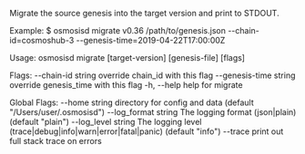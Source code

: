 Migrate the source genesis into the target version and print to STDOUT.

Example:
$ osmosisd migrate v0.36 /path/to/genesis.json --chain-id=cosmoshub-3 --genesis-time=2019-04-22T17:00:00Z

Usage:
  osmosisd migrate [target-version] [genesis-file] [flags]

Flags:
      --chain-id string       override chain_id with this flag
      --genesis-time string   override genesis_time with this flag
  -h, --help                  help for migrate

Global Flags:
      --home string         directory for config and data (default "/Users/user/.osmosisd")
      --log_format string   The logging format (json|plain) (default "plain")
      --log_level string    The logging level (trace|debug|info|warn|error|fatal|panic) (default "info")
      --trace               print out full stack trace on errors
